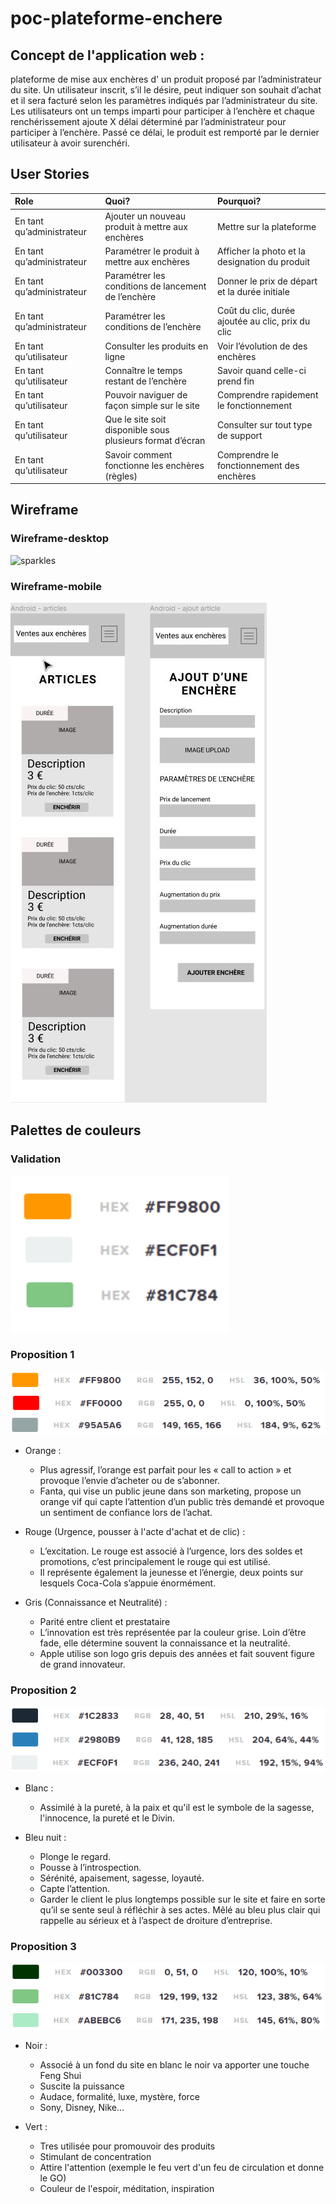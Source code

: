 # poc-plateforme-enchere

## Concept de l'application web :
plateforme de mise aux enchères d' un produit proposé par l’administrateur du site. Un utilisateur inscrit, s’il le désire, peut indiquer son souhait d’achat et il sera facturé selon les paramètres indiqués par l’administrateur du site. Les utilisateurs ont un temps imparti pour participer à l’enchère et chaque renchérissement ajoute X délai déterminé par l’administrateur pour participer à l’enchère. Passé ce délai, le produit est remporté par le dernier utilisateur à avoir surenchéri.

## User Stories 
| Role                      | Quoi?                                                     | Pourquoi?                                         |
| :------------------------ | :-------------------------------------------------------- | :------------------------------------------------ |
| En tant qu’administrateur | Ajouter un nouveau produit à mettre aux enchères          | Mettre sur la plateforme                          |
| En tant qu’administrateur | Paramétrer le produit à mettre aux enchères               | Afficher la photo et la designation du produit    |
| En tant qu’administrateur | Paramétrer les conditions de lancement de l’enchère       | Donner le prix de départ et la durée initiale     |
| En tant qu’administrateur | Paramétrer les conditions de l’enchère                    | Coût du clic, durée ajoutée au clic, prix du clic |
| En tant qu’utilisateur    | Consulter les produits en ligne                           | Voir l’évolution de des enchères                  |
| En tant qu’utilisateur    | Connaître le temps restant de l’enchère                   | Savoir quand celle-ci prend fin                   |
| En tant qu’utilisateur    | Pouvoir naviguer de façon simple sur le site              | Comprendre rapidement le fonctionnement           |
| En tant qu’utilisateur    | Que le site soit disponible sous plusieurs format d’écran | Consulter sur tout type de support                |
| En tant qu’utilisateur    | Savoir comment fonctionne les enchères (règles)           | Comprendre le fonctionnement des enchères         |


## Wireframe
### Wireframe-desktop
![sparkles](ressources/Wireframe/wireframe.jpg)

### Wireframe-mobile
![sparkles](ressources/Wireframe/wireframe-mobile.jpg)

## Palettes de couleurs


### Validation

![sparkles](ressources/img/palette-couleur/palette_finale.png)

### Proposition 1

![sparkles](ressources/img/palette-couleur/palette1.png)

* Orange :
  * Plus agressif, l’orange est parfait pour les « call to action » et provoque l’envie d’acheter ou de s’abonner. 
  * Fanta, qui vise un public jeune dans son marketing, propose un orange vif qui capte l’attention d’un public très demandé et provoque un sentiment de confiance lors de l’achat.

* Rouge (Urgence, pousser à l'acte d'achat et de clic) :
  * L’excitation. Le rouge est associé à l’urgence, lors des soldes et promotions, c’est principalement le rouge qui est utilisé. 
  * Il représente également la jeunesse et l’énergie, deux points sur lesquels Coca-Cola s’appuie énormément.

* Gris (Connaissance et Neutralité) :
  * Parité entre client et prestataire
  * L’innovation est très représentée par la couleur grise. Loin d’être fade, elle détermine souvent la connaissance et la neutralité. 
  * Apple utilise son logo gris depuis des années et fait souvent figure de grand innovateur.

### Proposition 2

![sparkles](ressources/img/palette-couleur/palette2.png)

* Blanc :
  * Assimilé à la pureté, à la paix et qu'il est le symbole de la sagesse, l'innocence, la pureté et le Divin.

* Bleu nuit : 
  * Plonge le regard. 
  * Pousse à l’introspection. 
  * Sérénité, apaisement, sagesse, loyauté. 
  * Capte l’attention.
  * Garder le client le plus longtemps possible sur le site et faire en sorte qu’il se sente seul à réfléchir à ses actes. Mêlé au bleu plus clair qui rappelle au sérieux et à l’aspect de droiture d’entreprise. 

### Proposition 3

![sparkles](ressources/img/palette-couleur/palette3.png)

* Noir :
  * Associé à un fond du site en blanc le noir va apporter une touche Feng Shui
  * Suscite la puissance
  * Audace, formalité, luxe, mystère, force
  * Sony, Disney, Nike...

* Vert : 
  * Tres utilisée pour promouvoir des produits
  * Stimulant de concentration
  * Attire l'attention (exemple le feu vert d'un feu de circulation et donne le GO)
  * Couleur de l'espoir, méditation, inspiration




